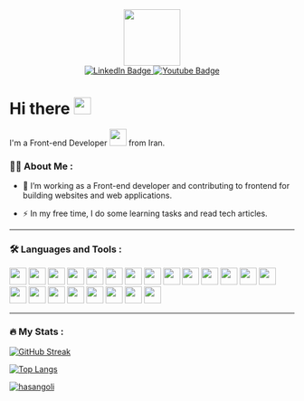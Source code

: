 <div id="header" align="center">
  <img src="https://media.giphy.com/media/M9gbBd9nbDrOTu1Mqx/giphy.gif" width="100"/>
</div>

<div id="badges" align="center">
  <a href="mailto:mrhasangoli@gmail.com">
    <img src="https://img.shields.io/badge/Gmail-red?style=for-the-badge&logo=Gmail&logoColor=white" alt="LinkedIn Badge"/>
  </a>
  <a href="https://t.me/disrespectist">
    <img src="https://img.shields.io/badge/Telegram-blue?style=for-the-badge&logo=Telegram&logoColor=white" alt="Youtube Badge"/>
  </a>
</div>

<h1>
  Hi there
  <img src="https://media.giphy.com/media/hvRJCLFzcasrR4ia7z/giphy.gif" width="30px"/>
</h1>

I'm a Front-end Developer <img src="https://media.giphy.com/media/WUlplcMpOCEmTGBtBW/giphy.gif" width="30"> from Iran.

### :technologist: About Me :

- :telescope: I’m working as a Front-end developer and contributing to frontend for building websites and web applications.

- :zap: In my free time, I do some learning tasks and read tech articles.

---

### :hammer_and_wrench: Languages and Tools :

<div>
  <img src="https://cdn.jsdelivr.net/gh/devicons/devicon/icons/html5/html5-plain.svg" height="30px" width="30px" />
  <img src="https://cdn.jsdelivr.net/gh/devicons/devicon/icons/css3/css3-plain.svg" height="30px" width="30px" />
  <img src="https://cdn.jsdelivr.net/gh/devicons/devicon/icons/javascript/javascript-plain.svg" height="30px" width="30px" />
  <img src="https://cdn.jsdelivr.net/gh/devicons/devicon/icons/git/git-original.svg" height="30px" width="30px" />
  <img src="https://cdn.jsdelivr.net/gh/devicons/devicon/icons/github/github-original.svg" height="30px" width="30px" />
  <img src="https://cdn.jsdelivr.net/gh/devicons/devicon/icons/react/react-original.svg" height="30px" width="30px" />
  <img src="https://cdn.jsdelivr.net/gh/devicons/devicon/icons/nextjs/nextjs-original.svg" height="30px" width="30px" />
  <img src="https://cdn.jsdelivr.net/gh/devicons/devicon/icons/npm/npm-original-wordmark.svg" height="30px" width="30px" />
  <img src="https://cdn.jsdelivr.net/gh/devicons/devicon/icons/tailwindcss/tailwindcss-plain.svg" height="30px" width="30px" />
  <img src="https://cdn.jsdelivr.net/gh/devicons/devicon/icons/bootstrap/bootstrap-plain.svg" height="30px" width="30px" />
  <img src="https://cdn.jsdelivr.net/gh/devicons/devicon/icons/sass/sass-original.svg" height="30px" width="30px" />
  <img src="https://cdn.jsdelivr.net/gh/devicons/devicon/icons/jquery/jquery-original.svg" height="30px" width="30px" />
  <img src="https://cdn.jsdelivr.net/gh/devicons/devicon/icons/linux/linux-original.svg" height="30px" width="30px" />
  <img src="https://cdn.jsdelivr.net/gh/devicons/devicon/icons/nodejs/nodejs-original.svg" height="30px" width="30px" />
  <img src="https://cdn.jsdelivr.net/gh/devicons/devicon/icons/express/express-original.svg" height="30px" width="30px" />
  <img src="https://cdn.jsdelivr.net/gh/devicons/devicon/icons/mongodb/mongodb-original.svg" height="30px" width="30px" />
  <img src="https://cdn.jsdelivr.net/gh/devicons/devicon/icons/laravel/laravel-plain.svg" height="30px" width="30px" />
  <img src="https://cdn.jsdelivr.net/gh/devicons/devicon/icons/figma/figma-original.svg" height="30px" width="30px" />
  <img src="https://cdn.jsdelivr.net/gh/devicons/devicon/icons/gimp/gimp-original.svg" height="30px" width="30px" />
  <img src="https://cdn.jsdelivr.net/gh/devicons/devicon/icons/xd/xd-line.svg" height="30px" width="30px" />
  <img src="https://cdn.jsdelivr.net/gh/devicons/devicon/icons/photoshop/photoshop-line.svg" height="30px" width="30px" />
  <img src="https://cdn.jsdelivr.net/gh/devicons/devicon/icons/wordpress/wordpress-plain.svg" height="30px" width="30px" />
</div>

---
### :fire: My Stats :
  [![GitHub Streak](http://github-readme-streak-stats.herokuapp.com?user=hasangoli&theme=Javascript-dark&hide_border=true&date_format=M%20j%5B%2C%20Y%5D)](https://git.io/streak-stats)

  [![Top Langs](https://github-readme-stats.vercel.app/api/top-langs/?username=hasangoli&layout=compact&theme=vision-friendly-dark)](https://github.com/anuraghazra/github-readme-stats)

<p align="left" width="100%"> <a href="https://github.com/ryo-ma/github-profile-trophy"><img src="https://github-profile-trophy.vercel.app/?username=hasangoli" alt="hasangoli" /></a> </p>

